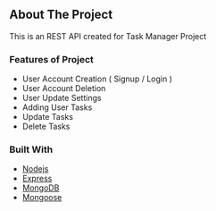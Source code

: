 ## About The Project

This is an REST API created for Task Manager Project

### Features of Project
 * User Account Creation ( Signup / Login )
 * User Account Deletion
 * User Update Settings
 * Adding User Tasks
 * Update Tasks
 * Delete Tasks


### Built With

* [Nodejs](https://nodejs.org/en/)
* [Express](http://expressjs.com/)
* [MongoDB](https://www.mongodb.com/)
* [Mongoose](https://mongoosejs.com/)
